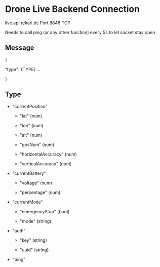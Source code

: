 # Drone Live Backend Connection


live.api.rekari.de Port 8846 TCP

Needs to call ping (or any other function) every 5s to let socket stay open

## Message

{

  "type": {TYPE}
  ...

}

## Type

* "currentPosition"
 
  * "lat" (num)
 
  * "lon" (num)
 
  * "alt" (num)
 
  * "gpsNum" (num)
 
  * "horizontalAccuracy" (num)
 
  * "verticalAccuracy" (num)
  
* "currentBattery"
  
  * "voltage" (num)
  
  * "percentage" (num)
  
* "currentMode"
  * "emergencyStop" (bool)
  
  * "mode" (string)

* "auth"
  * "key" (string)
  
  * "uuid" (string)

* "ping"

  
 
 
